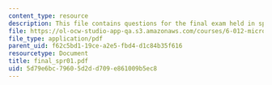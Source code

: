 ```yaml
---
content_type: resource
description: This file contains questions for the final exam held in spring 2001.
file: https://ol-ocw-studio-app-qa.s3.amazonaws.com/courses/6-012-microelectronic-devices-and-circuits-fall-2005/5d79e6bc79605d2dd709e861009b5ec8_final_spr01.pdf
file_type: application/pdf
parent_uid: f62c5bd1-19ce-a2e5-fbd4-d1c84b35f616
resourcetype: Document
title: final_spr01.pdf
uid: 5d79e6bc-7960-5d2d-d709-e861009b5ec8
---
```

